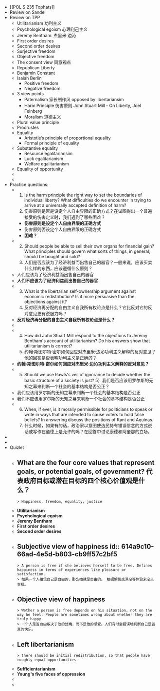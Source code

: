 - [[POL S 235 Tophats]]
- Review on Sandel
- Review on TPP
	- Utilitarianism 功利主义
	- Psychological egoism 心理利己主义
	- Jeremy Bentham: 杰里米·边沁
	- First order desires
	- Second order desires
	- Surjective freedom
	- Objective freedom
	- The consent view 同意观点
	- Republican Liberty
	- Benjamin Constant
	- Isaiah Berlin
		- Positive freedom
		- Negative freedom
	- 3 view points
		- Paternalism 家长制作风 opposed by libertariansim
		- Harm Principle 伤害原则 John Stuart Mill - On Liberty, Joel Feinberg
		- Moralism 道德主义
	- Plural value principle
	- Procrustes
	- Equality
		- Aristotle‘s principle of proportional equality
		- Formal principle of equality
	- Substantive equality
		- Resource egalitariansim
		- Luck egalitarianism
		- Welfare egalitarianism
	- Equality of opportunity
	-
	-
- Practice questions:
	- 1) Is the harm principle the right way to set the boundaries of individual liberty? What difficulties do we encounter in trying to arrive at a universally accepted definition of harm? 
	  1) 伤害原则是否是设定个人自由界限的正确方式？在试图得出一个普遍接受的伤害定义时，我们遇到了哪些困难？
		- **伤害原则是设定个人自由界限的正确方式**
		- 伤害原则否设定个人自由界限的正确方式
		- **困难？**
	- 2) Should people be able to sell their own organs for financial gain? What principles should govern what sorts of things, in general, should be bought and sold?
	  2) 人们是否应该为了经济利益而出售自己的器官？一般来说，应该买卖什么样的东西，应该遵循什么原则？
	- 人们应该为了经济利益而出售自己的器官
	- **人们不应该为了经济利益而出售自己的器官**
	- 3) What is the libertarian self-ownership argument against economic redistribution? Is it more persuasive than the objections against it?
	  3) 反对经济再分配的自由主义自我所有权论点是什么？它比反对它的反对意见更有说服力吗？
	- **反对经济再分配的自由主义自我所有权论点是什么？**
	-
	- 4) How did John Stuart Mill respond to the objections to Jeremy Bentham's account of utilitarianism? Do his answers show that utilitarianism is correct?
	  4) 约翰·斯图尔特·密尔如何回应对杰里米·边沁功利主义解释的反对意见？他的回答是否表明功利主义是正确的？
	- **约翰·斯图尔特·密尔如何回应对杰里米·边沁功利主义解释的反对意见？**
	- 5) Should we use Rawls's veil of ignorance to decide whether the basic structure of a society is just?
	  5）我们是否应该用罗尔斯的无知之幕来判断一个社会的基本结构是否公正？
	- 我们应该用罗尔斯的无知之幕来判断一个社会的基本结构是否公正
	- 我们不应该用罗尔斯的无知之幕来判断一个社会的基本结构是否公正
	- 6) When, if ever, is it morally permissible for politicians to speak or write in ways that are intended to cause voters to hold false beliefs? In answering discuss the positions of Kant and Aquinas.
	  6) 什么时候，如果有的话，政治家以意图使选民持有错误信念的方式说话或写作在道德上是允许的吗？在回答中讨论康德和阿奎那的立场。
-
-
- Quizlet
	- What are the four core values that represent goals, or **potential goals, of government**?
	  代表政府目标或潜在目标的四个核心价值观是什么？
		-
		  > Happiness, freedom, equality, justice
	- **Utilitarianism**
	- **Psychological egoism**
	- **Jeremy Bentham**
	- **First order desires**
	- **Second order desires**
	- **Subjective view of happiness**
	  id:: 614a9c10-66ad-4e5d-b803-cb9ff57c2bf5
		-
		  > A person is free if she believes herself to be free. Defines happiness in terms of experiences like pleasure or satisfaction.
		  > 如果一个人相信自己是自由的，那么她就是自由的。 根据愉悦或满足等体验来定义幸福。
	- **Objective view of happiness**
		-
		  > Wether a person is free depends on his situation, not on the way he feel. People are sometimes wrong about whether they are truly happy. 
		  > 一个人是否自由取决于他的处境，而不是他的感受。人们有时会错误地判断自己是否真的快乐。
	- **Left libertarianism**
		-
		  > there should be initial redistribution, so that people have roughly equal opportunities
	- **Sufficientarianism**
	- **Young's five faces of oppression**
	-
	-
